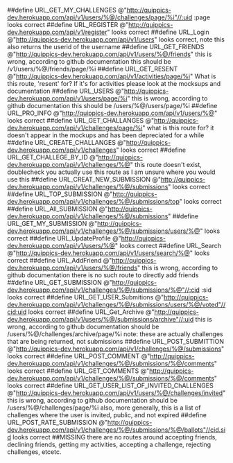 ##define URL_GET_MY_CHALLENGES @"http://quippics-dev.herokuapp.com/api/v1/users/%@/challenges/page/%i"//:uid :page
looks correct
##define URL_REGISTER @"http://quippics-dev.herokuapp.com/api/v1/register"
looks correct
##define URL_Login @"http://quippics-dev.herokuapp.com/api/v1/users"
looks correct, note this also returns the userid of the username
##define URL_GET_FRIENDS @"http://quippics-dev.herokuapp.com/api/v1/users/%@/friends"
this is wrong, according to github documentation this should be /v1/users/%@/friends/page/%i
##define URL_GET_RESENT @"http://quippics-dev.herokuapp.com/api/v1/activities/page/%i"
What is this route, 'resent' for? If it's for activities please look at the mocksups and documentation
##define URL_USERS @"http://quippics-dev.herokuapp.com/api/v1/users/page/%i"
this is wrong, according to github documentation this should be /users/%@/users/page/%i
##define URL_PRO_INFO @"http://quippics-dev.herokuapp.com/api/v1/users/%@"
looks correct
##define URL_GET_CHALLANGES @"http://quippics-dev.herokuapp.com/api/v1/challenges/page/%i"
what is this route for? it doesn't appear in the mockups and has been depreciated for a while
##define URL_CREATE_CHALLANGES @"http://quippics-dev.herokuapp.com/api/v1/challenges"
looks correct
##define URL_GET_CHALLEGE_BY_ID @"http://quippics-dev.herokuapp.com/api/v1/challenges/%@"
this route doesn't exist, doublecheck you actually use this route as I am unsure where you would use this
##define URL_CREAT_NEW_SUBMISSION @"http://quippics-dev.herokuapp.com/api/v1/challenges/%@/submissions"
looks correct
##define URL_TOP_SUBMISSION @"http://quippics-dev.herokuapp.com/api/v1/challenges/%@/submissions/top"
looks correct
##define URL_All_SUBMISSION @"http://quippics-dev.herokuapp.com/api/v1/challenges/%@/submissions"
##define URL_GET_MY_SUBMISSION @"http://quippics-dev.herokuapp.com/api/v1/challenges/%@/submissions/users/%@"
looks correct
##define URL_UpdateProfile @"http://quippics-dev.herokuapp.com/api/v1/users/%@"
looks correct
##define URL_Search @"http://quippics-dev.herokuapp.com/api/v1/users/search/%@"
looks correct
##define URL_AddFriend @"http://quippics-dev.herokuapp.com/api/v1/users/%@/friends"
this is wrong, according to github documentation there is no such route to directly add friends
##define URL_GET_SUBMISSION @"http://quippics-dev.herokuapp.com/api/v1/challenges/%@/submissions/%@"//:cid :sid
looks correct
##define URL_GET_USER_Submitions @"http://quippics-dev.herokuapp.com/api/v1/challenges/%@/submissions/users/%@/voted"//cid:uid
looks correct
##define URL_Get_Archive @"http://quippics-dev.herokuapp.com/api/v1/users/%@/submissions/archive"//:uid
this is wrong, according to github documentation should be /users/%@/challenges/archive/page/%i
note: these are actually challenges that are being returned, not submissions
##define URL_POST_SUBMITTION @"http://quippics-dev.herokuapp.com/api/v1/challenges/%@/submissions"
looks correct
##define URL_POST_COMMENT @"http://quippics-dev.herokuapp.com/api/v1/challenges/%@/submissions/%@/comments"
looks correct
##define URL_GET_COMMENTS @"http://quippics-dev.herokuapp.com/api/v1/challenges/%@/submissions/%@/comments"
looks correct
##define URL_GET_USER_LIST_OF_INVITED_ChALLENGES @"http://quippics-dev.herokuapp.com/api/v1/users/%@/challenges/invited"
this is wrong, according to github documentation should be /users/%@/challenges/page/%i
also, more generally, this is a list of challenges where the user is invited, public, and not expired
##define URL_POST_RATE_SUBMISSION @"http://quippics-dev.herokuapp.com/api/v1/challenges/%@/submissions/%@/ballots"//cid.sid
looks correct
##MISSING
there are no routes around accepting friends, declining friends, getting my activities, accepting
a challenge, rejecting challenges, etcetc.
